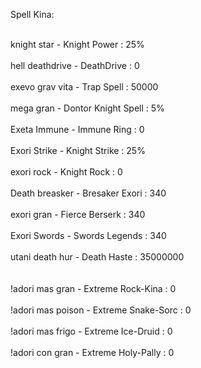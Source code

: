 Spell Kina:<br>

<br>  knight star - Knight Power : 25%<br>
<br>  hell deathdrive - DeathDrive : 0<br>
<br>  exevo grav vita - Trap Spell : 50000<br>
<br>  mega gran - Dontor Knight Spell : 5%<br>
<br>  Exeta Immune - Immune Ring : 0<br>
<br>  Exori Strike - Knight Strike : 25%<br>
<br>  exori rock - Knight Rock : 0<br>
<br>  Death breasker - Bresaker Exori : 340<br>
<br>  exori gran - Fierce Berserk : 340<br>
<br>  Exori Swords - Swords Legends : 340<br>
<br>  utani death hur - Death Haste : 35000000<br>
<br>
<br>  !adori mas gran - Extreme Rock-Kina : 0<br>
<br>  !adori mas poison - Extreme Snake-Sorc : 0<br>
<br>  !adori mas frigo - Extreme Ice-Druid : 0<br>
<br>  !adori con gran - Extreme Holy-Pally : 0
